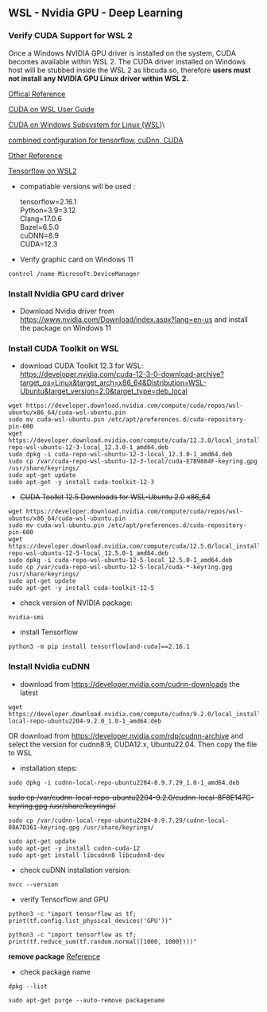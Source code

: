## WSL - Nvidia GPU - Deep Learning

### Verify CUDA Support for WSL 2

Once a Windows NVIDIA GPU driver is installed on the system, CUDA becomes available within WSL 2. The CUDA driver installed on Windows host will be stubbed inside the WSL 2 as libcuda.so, therefore **users must not install any NVIDIA GPU Linux driver within WSL 2.**

[Offical Reference](https://learn.microsoft.com/en-us/windows/ai/directml/gpu-cuda-in-wsl)

[CUDA on WSL User Guide](https://docs.nvidia.com/cuda/wsl-user-guide/index.html)

[CUDA on Windows Subsystem for Linux (WSL)](https://developer.nvidia.com/cuda/wsl)\

[combined configuration for tensorflow, cuDnn, CUDA](https://www.tensorflow.org/install/source#tested_build_configurations)

[Other Reference](https://forums.developer.nvidia.com/t/windows-11-wsl2-cuda-windows-11-home-22000-708-nvidia-studio-driver-512-96/217721)

[Tensorflow on WSL2](https://www.tensorflow.org/install/pip#windows-wsl2) 


- compatiable versions will be used :  

  tensorflow=2.16.1  
  Python=3.9=3.12  
  Clang=17.0.6  
  Bazel=6.5.0  
  cuDNN=8.9  
  CUDA=12.3  
- Verify graphic card on Windows 11
```
control /name Microsoft.DeviceManager
```

### Install Nvidia GPU card driver

- Download Nvidia driver from https://www.nvidia.com/Download/index.aspx?lang=en-us and install the package on Windows 11

### Install CUDA Toolkit on WSL

- download CUDA Toolkit 12.3 for WSL: https://developer.nvidia.com/cuda-12-3-0-download-archive?target_os=Linux&target_arch=x86_64&Distribution=WSL-Ubuntu&target_version=2.0&target_type=deb_local

```
wget https://developer.download.nvidia.com/compute/cuda/repos/wsl-ubuntu/x86_64/cuda-wsl-ubuntu.pin
sudo mv cuda-wsl-ubuntu.pin /etc/apt/preferences.d/cuda-repository-pin-600
wget https://developer.download.nvidia.com/compute/cuda/12.3.0/local_installers/cuda-repo-wsl-ubuntu-12-3-local_12.3.0-1_amd64.deb
sudo dpkg -i cuda-repo-wsl-ubuntu-12-3-local_12.3.0-1_amd64.deb
sudo cp /var/cuda-repo-wsl-ubuntu-12-3-local/cuda-E7B9884F-keyring.gpg /usr/share/keyrings/
sudo apt-get update
sudo apt-get -y install cuda-toolkit-12-3
```
- ~~CUDA Toolkit 12.5 Downloads for WSL-Ubuntu 2.0 x86_64~~

```
wget https://developer.download.nvidia.com/compute/cuda/repos/wsl-ubuntu/x86_64/cuda-wsl-ubuntu.pin
sudo mv cuda-wsl-ubuntu.pin /etc/apt/preferences.d/cuda-repository-pin-600
wget https://developer.download.nvidia.com/compute/cuda/12.5.0/local_installers/cuda-repo-wsl-ubuntu-12-5-local_12.5.0-1_amd64.deb
sudo dpkg -i cuda-repo-wsl-ubuntu-12-5-local_12.5.0-1_amd64.deb
sudo cp /var/cuda-repo-wsl-ubuntu-12-5-local/cuda-*-keyring.gpg /usr/share/keyrings/
sudo apt-get update
sudo apt-get -y install cuda-toolkit-12-5
```
- check version of NVIDIA package:

```
nvidia-smi
```
- install Tensorflow 
```
python3 -m pip install tensorflow[and-cuda]==2.16.1
```

### Install Nvidia cuDNN

- download from https://developer.nvidia.com/cudnn-downloads the latest 
```
wget https://developer.download.nvidia.com/compute/cudnn/9.2.0/local_installers/cudnn-local-repo-ubuntu2204-9.2.0_1.0-1_amd64.deb
```
OR download from https://developer.nvidia.com/rdp/cudnn-archive and select the version for cudnn8.9, CUDA12.x, Ubuntu22.04. Then copy the file to WSL

- installation steps:
```
sudo dpkg -i cudnn-local-repo-ubuntu2204-8.9.7.29_1.0-1_amd64.deb
```

~~sudo cp /var/cudnn-local-repo-ubuntu2204-9.2.0/cudnn-local-8F8E147C-keyring.gpg /usr/share/keyrings/~~

```
sudo cp /var/cudnn-local-repo-ubuntu2204-8.9.7.29/cudnn-local-08A7D361-keyring.gpg /usr/share/keyrings/
```
```
sudo apt-get update
sudo apt-get -y install cudnn-cuda-12
sudo apt-get install libcudnn8 libcudnn8-dev
```
- check cuDNN installation version:

```
nvcc --version
```
- verify Tensorflow and GPU
```
python3 -c "import tensorflow as tf; print(tf.config.list_physical_devices('GPU'))"

python3 -c "import tensorflow as tf; print(tf.reduce_sum(tf.random.normal([1000, 1000])))"
```

**remove package**  [Reference](https://askubuntu.com/questions/151941/how-can-you-completely-remove-a-package)

- check package name
```
dpkg --list
```
```
sudo apt-get purge --auto-remove packagename
```